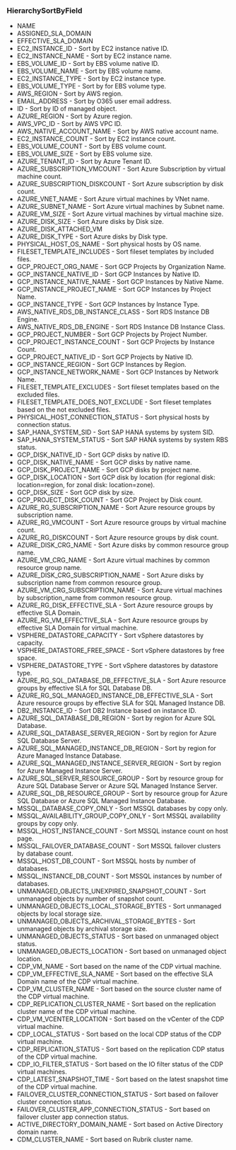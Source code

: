### HierarchySortByField
- NAME
- ASSIGNED_SLA_DOMAIN
- EFFECTIVE_SLA_DOMAIN
- EC2_INSTANCE_ID - Sort by EC2 instance native ID.
- EC2_INSTANCE_NAME - Sort by EC2 instance name.
- EBS_VOLUME_ID - Sort by EBS volume native ID.
- EBS_VOLUME_NAME - Sort by EBS volume name.
- EC2_INSTANCE_TYPE - Sort by EC2 instance type.
- EBS_VOLUME_TYPE - Sort by for EBS volume type.
- AWS_REGION - Sort by AWS region.
- EMAIL_ADDRESS - Sort by O365 user email address.
- ID - Sort by ID of managed object.
- AZURE_REGION - Sort by Azure region.
- AWS_VPC_ID - Sort by AWS VPC ID.
- AWS_NATIVE_ACCOUNT_NAME - Sort by AWS native account name.
- EC2_INSTANCE_COUNT - Sort by EC2 instance count.
- EBS_VOLUME_COUNT - Sort by EBS volume count.
- EBS_VOLUME_SIZE - Sort by EBS volume size.
- AZURE_TENANT_ID - Sort by Azure Tenant ID.
- AZURE_SUBSCRIPTION_VMCOUNT - Sort Azure Subscription by virtual machine count.
- AZURE_SUBSCRIPTION_DISKCOUNT - Sort Azure subscription by disk count.
- AZURE_VNET_NAME - Sort Azure virtual machines by VNet name.
- AZURE_SUBNET_NAME - Sort Azure virtual machines by Subnet name.
- AZURE_VM_SIZE - Sort Azure virtual machines by virtual machine size.
- AZURE_DISK_SIZE - Sort Azure disks by Disk size.
- AZURE_DISK_ATTACHED_VM
- AZURE_DISK_TYPE - Sort Azure disks by Disk type.
- PHYSICAL_HOST_OS_NAME - Sort physical hosts by OS name.
- FILESET_TEMPLATE_INCLUDES - Sort fileset templates by included files.
- GCP_PROJECT_ORG_NAME - Sort GCP Projects by Organization Name.
- GCP_INSTANCE_NATIVE_ID - Sort GCP Instances by Native ID.
- GCP_INSTANCE_NATIVE_NAME - Sort GCP Instances by Native Name.
- GCP_INSTANCE_PROJECT_NAME - Sort GCP Instances by Project Name.
- GCP_INSTANCE_TYPE - Sort GCP Instances by Instance Type.
- AWS_NATIVE_RDS_DB_INSTANCE_CLASS - Sort RDS Instance DB Engine.
- AWS_NATIVE_RDS_DB_ENGINE - Sort RDS Instance DB Instance Class.
- GCP_PROJECT_NUMBER - Sort GCP Projects by Project Number.
- GCP_PROJECT_INSTANCE_COUNT - Sort GCP Projects by Instance Count.
- GCP_PROJECT_NATIVE_ID - Sort GCP Projects by Native ID.
- GCP_INSTANCE_REGION - Sort GCP Instances by Region.
- GCP_INSTANCE_NETWORK_NAME - Sort GCP Instances by Network Name.
- FILESET_TEMPLATE_EXCLUDES - Sort fileset templates based on the excluded files.
- FILESET_TEMPLATE_DOES_NOT_EXCLUDE - Sort fileset templates based on the not excluded files.
- PHYSICAL_HOST_CONNECTION_STATUS - Sort physical hosts by connection status.
- SAP_HANA_SYSTEM_SID - Sort SAP HANA systems by system SID.
- SAP_HANA_SYSTEM_STATUS - Sort SAP HANA systems by system RBS status.
- GCP_DISK_NATIVE_ID - Sort GCP disks by native ID.
- GCP_DISK_NATIVE_NAME - Sort GCP disks by native name.
- GCP_DISK_PROJECT_NAME - Sort GCP disks by project name.
- GCP_DISK_LOCATION - Sort GCP disk by location (for regional disk: location=region, for zonal disk: location=zone).
- GCP_DISK_SIZE - Sort GCP disk by size.
- GCP_PROJECT_DISK_COUNT - Sort GCP Project by Disk count.
- AZURE_RG_SUBSCRIPTION_NAME - Sort Azure resource groups by subscription name.
- AZURE_RG_VMCOUNT - Sort Azure resource groups by virtual machine count.
- AZURE_RG_DISKCOUNT - Sort Azure resource groups by disk count.
- AZURE_DISK_CRG_NAME - Sort Azure disks by common resource group name.
- AZURE_VM_CRG_NAME - Sort Azure virtual machines by common resource group name.
- AZURE_DISK_CRG_SUBSCRIPTION_NAME - Sort Azure disks by subscription name from common resource group.
- AZURE_VM_CRG_SUBSCRIPTION_NAME - Sort Azure virtual machines by subscription_name from common resource group.
- AZURE_RG_DISK_EFFECTIVE_SLA - Sort Azure resource groups by effective SLA Domain.
- AZURE_RG_VM_EFFECTIVE_SLA - Sort Azure resource groups by effective SLA Domain for virtual machine.
- VSPHERE_DATASTORE_CAPACITY - Sort vSphere datastores by capacity.
- VSPHERE_DATASTORE_FREE_SPACE - Sort vSphere datastores by free space.
- VSPHERE_DATASTORE_TYPE - Sort vSphere datastores by datastore type.
- AZURE_RG_SQL_DATABASE_DB_EFFECTIVE_SLA - Sort Azure resource groups by effective SLA for SQL Database DB.
- AZURE_RG_SQL_MANAGED_INSTANCE_DB_EFFECTIVE_SLA - Sort Azure resource groups by effective SLA for SQL Managed Instance DB.
- DB2_INSTANCE_ID - Sort DB2 Instance based on instance ID.
- AZURE_SQL_DATABASE_DB_REGION - Sort by region for Azure SQL Database.
- AZURE_SQL_DATABASE_SERVER_REGION - Sort by region for Azure SQL Database Server.
- AZURE_SQL_MANAGED_INSTANCE_DB_REGION - Sort by region for Azure Managed Instance Database.
- AZURE_SQL_MANAGED_INSTANCE_SERVER_REGION - Sort by region for Azure Managed Instance Server.
- AZURE_SQL_SERVER_RESOURCE_GROUP - Sort by resource group for Azure SQL Database Server or Azure SQL Managed Instance Server.
- AZURE_SQL_DB_RESOURCE_GROUP - Sort by resource group for Azure SQL Database or Azure SQL Managed Instance Database.
- MSSQL_DATABASE_COPY_ONLY - Sort MSSQL databases by copy only.
- MSSQL_AVAILABILITY_GROUP_COPY_ONLY - Sort MSSQL availability groups by copy only.
- MSSQL_HOST_INSTANCE_COUNT - Sort MSSQL instance count on host page.
- MSSQL_FAILOVER_DATABASE_COUNT - Sort MSSQL failover clusters by database count.
- MSSQL_HOST_DB_COUNT - Sort MSSQL hosts by number of databases.
- MSSQL_INSTANCE_DB_COUNT - Sort MSSQL instances by number of databases.
- UNMANAGED_OBJECTS_UNEXPIRED_SNAPSHOT_COUNT - Sort unmanaged objects by number of snapshot count.
- UNMANAGED_OBJECTS_LOCAL_STORAGE_BYTES - Sort unmanaged objects by local storage size.
- UNMANAGED_OBJECTS_ARCHIVAL_STORAGE_BYTES - Sort unmanaged objects by archival storage size.
- UNMANAGED_OBJECTS_STATUS - Sort based on unmanaged object status.
- UNMANAGED_OBJECTS_LOCATION - Sort based on unmanaged object location.
- CDP_VM_NAME - Sort based on the name of the CDP virtual machine.
- CDP_VM_EFFECTIVE_SLA_NAME - Sort based on the effective SLA Domain name of the CDP virtual machine.
- CDP_VM_CLUSTER_NAME - Sort based on the source cluster name of the CDP virtual machine.
- CDP_REPLICATION_CLUSTER_NAME - Sort based on the replication cluster name of the CDP virtual machine.
- CDP_VM_VCENTER_LOCATION - Sort based on the vCenter of the CDP virtual machine.
- CDP_LOCAL_STATUS - Sort based on the local CDP status of the CDP virtual machine.
- CDP_REPLICATION_STATUS - Sort based on the replication CDP status of the CDP virtual machine.
- CDP_IO_FILTER_STATUS - Sort based on the IO filter status of the CDP virtual machines.
- CDP_LATEST_SNAPSHOT_TIME - Sort based on the latest snapshot time of the CDP virtual machine.
- FAILOVER_CLUSTER_CONNECTION_STATUS - Sort based on failover cluster connection status.
- FAILOVER_CLUSTER_APP_CONNECTION_STATUS - Sort based on failover cluster app connection status.
- ACTIVE_DIRECTORY_DOMAIN_NAME - Sort based on Active Directory domain name.
- CDM_CLUSTER_NAME - Sort based on Rubrik cluster name.
